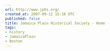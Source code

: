 ```yaml
---
url: http://www.jphs.org/
created_at: 2007-09-12 15:16 UTC
published: false
title: Jamaica Plain Historical Society - Home
tags:
- history
- JamaicaPlain
- Boston
---
```



